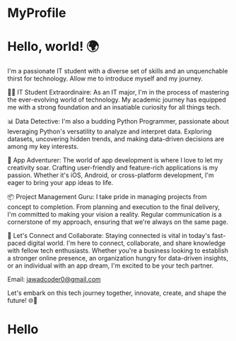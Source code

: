 # MyProfile

<h1>Hello, world! 🌍</h2>

I'm a passionate IT student with a diverse set of skills and an unquenchable thirst for technology. Allow me to introduce myself and my journey.

👨‍💻 IT Student Extraordinaire:
As an IT major, I'm in the process of mastering the ever-evolving world of technology. My academic journey has equipped me with a strong foundation and an insatiable curiosity for all things tech.

📊 Data Detective:
I'm also a budding Python Programmer, passionate about leveraging Python's versatility to analyze and interpret data. Exploring datasets, uncovering hidden trends, and making data-driven decisions are among my key interests.

📱 App Adventurer:
The world of app development is where I love to let my creativity soar. Crafting user-friendly and feature-rich applications is my passion. Whether it's iOS, Android, or cross-platform development, I'm eager to bring your app ideas to life.

📦 Project Management Guru:
I take pride in managing projects from concept to completion. From planning and execution to the final delivery, I'm committed to making your vision a reality. Regular communication is a cornerstone of my approach, ensuring that we're always on the same page.

🤝 Let's Connect and Collaborate:
Staying connected is vital in today's fast-paced digital world. I'm here to connect, collaborate, and share knowledge with fellow tech enthusiasts. Whether you're a business looking to establish a stronger online presence, an organization hungry for data-driven insights, or an individual with an app dream, I'm excited to be your tech partner.

Email: jawadcoder0@gmail.com

Let's embark on this tech journey together, innovate, create, and shape the future! 🌐🚀

<h1>Hello</h2>
